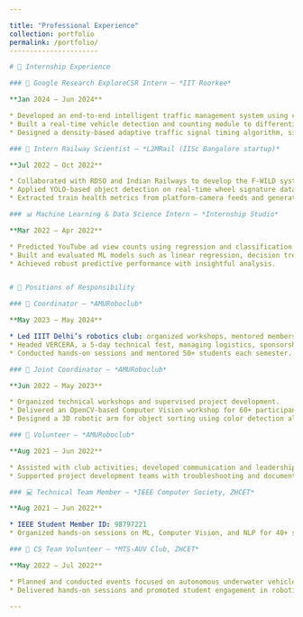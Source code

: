 ```yaml
---

title: "Professional Experience"
collection: portfolio
permalink: /portfolio/
----------------------

# 💼 Internship Experience

### 🚦 Google Research ExploreCSR Intern – *IIT Roorkee*

**Jan 2024 — Jun 2024**

* Developed an end-to-end intelligent traffic management system using computer vision, machine learning, and optimization algorithms to enhance vehicular flow.
* Built a real-time vehicle detection and counting module to differentiate cars, trucks, and motorcycles.
* Designed a density-based adaptive traffic signal timing algorithm, significantly reducing congestion and delays.

### 🚄 Intern Railway Scientist – *L2MRail (IISc Bangalore startup)*

**Jul 2022 — Oct 2022**

* Collaborated with RDSO and Indian Railways to develop the F-WILD system for detecting wheel-impact loads.
* Applied YOLO-based object detection on real-time wheel signature data to identify anomalies.
* Extracted train health metrics from platform-camera feeds and generated alerts for critical wheel damages.

### 📊 Machine Learning & Data Science Intern – *Internship Studio*

**Mar 2022 — Apr 2022**

* Predicted YouTube ad view counts using regression and classification models.
* Built and evaluated ML models such as linear regression, decision trees, and neural networks on real-world data.
* Achieved robust predictive performance with insightful analysis.


# 🧭 Positions of Responsibility

### 🤖 Coordinator – *AMURoboclub*

**May 2023 — May 2024**

* Led IIIT Delhi’s robotics club: organized workshops, mentored members, and hosted national events.
* Headed VERCERA, a 5-day technical fest, managing logistics, sponsorships, and event schedules.
* Conducted hands-on sessions and mentored 50+ students each semester.

### 🤝 Joint Coordinator – *AMURoboclub*

**Jun 2022 — May 2023**

* Organized technical workshops and supervised project development.
* Delivered an OpenCV-based Computer Vision workshop for 60+ participants.
* Designed a 3D robotic arm for object sorting using color detection algorithms.

### 🙋 Volunteer – *AMURoboclub*

**Aug 2021 — Jun 2022**

* Assisted with club activities; developed communication and leadership skills.
* Supported project development teams with troubleshooting and documentation.

### 💻 Technical Team Member – *IEEE Computer Society, ZHCET*

**Aug 2021 — Jun 2022**

* IEEE Student Member ID: 98797221
* Organized hands-on sessions on ML, Computer Vision, and NLP for 40+ students.

### 🌊 CS Team Volunteer – *MTS-AUV Club, ZHCET*

**May 2022 — Jul 2022**

* Planned and conducted events focused on autonomous underwater vehicle technologies.
* Delivered hands-on sessions and promoted student engagement in robotics.

---
```

